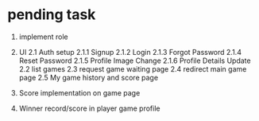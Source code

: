 # pending task

1. implement role
2. UI
   2.1 Auth setup
   2.1.1 Signup
   2.1.2 Login
   2.1.3 Forgot Password
   2.1.4 Reset Password
   2.1.5 Profile Image Change
   2.1.6 Profile Details Update
   2.2 list games
   2.3 request game waiting page
   2.4 redirect main game page
   2.5 My game history and score page

3. Score implementation on game page
4. Winner record/score in player game profile

